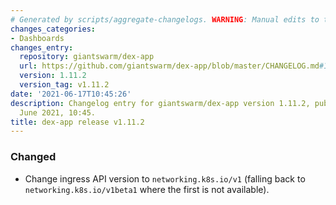 ```yaml
---
# Generated by scripts/aggregate-changelogs. WARNING: Manual edits to this files will be overwritten.
changes_categories:
- Dashboards
changes_entry:
  repository: giantswarm/dex-app
  url: https://github.com/giantswarm/dex-app/blob/master/CHANGELOG.md#1112---2021-06-17
  version: 1.11.2
  version_tag: v1.11.2
date: '2021-06-17T10:45:26'
description: Changelog entry for giantswarm/dex-app version 1.11.2, published on 17
  June 2021, 10:45.
title: dex-app release v1.11.2
---
```


### Changed
- Change ingress API version to `networking.k8s.io/v1` (falling back to `networking.k8s.io/v1beta1` where the first is not available).
